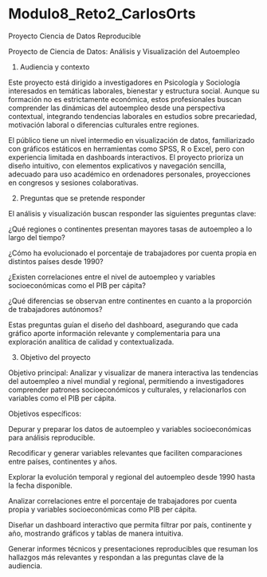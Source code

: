 # Modulo8_Reto2_CarlosOrts
Proyecto Ciencia de Datos Reproducible

Proyecto de Ciencia de Datos: Análisis y Visualización del Autoempleo
1. Audiencia y contexto

Este proyecto está dirigido a investigadores en Psicología y Sociología interesados en temáticas laborales, bienestar y estructura social. Aunque su formación no es estrictamente económica, estos profesionales buscan comprender las dinámicas del autoempleo desde una perspectiva contextual, integrando tendencias laborales en estudios sobre precariedad, motivación laboral o diferencias culturales entre regiones.

El público tiene un nivel intermedio en visualización de datos, familiarizado con gráficos estáticos en herramientas como SPSS, R o Excel, pero con experiencia limitada en dashboards interactivos. El proyecto prioriza un diseño intuitivo, con elementos explicativos y navegación sencilla, adecuado para uso académico en ordenadores personales, proyecciones en congresos y sesiones colaborativas.

2. Preguntas que se pretende responder

El análisis y visualización buscan responder las siguientes preguntas clave:

¿Qué regiones o continentes presentan mayores tasas de autoempleo a lo largo del tiempo?

¿Cómo ha evolucionado el porcentaje de trabajadores por cuenta propia en distintos países desde 1990?

¿Existen correlaciones entre el nivel de autoempleo y variables socioeconómicas como el PIB per cápita?

¿Qué diferencias se observan entre continentes en cuanto a la proporción de trabajadores autónomos?

Estas preguntas guían el diseño del dashboard, asegurando que cada gráfico aporte información relevante y complementaria para una exploración analítica de calidad y contextualizada.

3. Objetivo del proyecto

Objetivo principal:
Analizar y visualizar de manera interactiva las tendencias del autoempleo a nivel mundial y regional, permitiendo a investigadores comprender patrones socioeconómicos y culturales, y relacionarlos con variables como el PIB per cápita.

Objetivos específicos:

Depurar y preparar los datos de autoempleo y variables socioeconómicas para análisis reproducible.

Recodificar y generar variables relevantes que faciliten comparaciones entre países, continentes y años.

Explorar la evolución temporal y regional del autoempleo desde 1990 hasta la fecha disponible.

Analizar correlaciones entre el porcentaje de trabajadores por cuenta propia y variables socioeconómicas como PIB per cápita.

Diseñar un dashboard interactivo que permita filtrar por país, continente y año, mostrando gráficos y tablas de manera intuitiva.

Generar informes técnicos y presentaciones reproducibles que resuman los hallazgos más relevantes y respondan a las preguntas clave de la audiencia.
